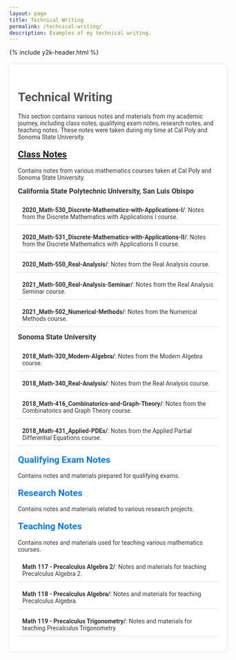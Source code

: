 ```yaml
---
layout: page
title: Technical Writing
permalink: /technical-writing/
description: Examples of my technical writing.
---
```

{% include y2k-header.html %}

<style>
  .technical-writing {
    font-family: 'Roboto', sans-serif;
    color: #333;
    margin: 20px 0;
    padding: 20px;
    background-color: #fff;
    border-radius: 8px;
    box-shadow: 0 0 10px rgba(0, 0, 0, 0.1);
  }
  .technical-writing h1 {
    color: #555;
    margin-bottom: 20px;
  }
  .technical-writing h2 {
    color: #007bff;
    margin-top: 20px;
  }
  .technical-writing h3 {
    color: #333;
    margin-top: 10px;
  }
  .technical-writing ul {
    list-style-type: none;
    padding: 0;
  }
  .technical-writing ul li {
    margin: 10px 0;
    padding: 10px;
    border-bottom: 1px solid #ddd;
  }
  .technical-writing ul li a {
    color: #007bff;
    text-decoration: none;
    font-weight: bold;
  }
  .technical-writing ul li a:hover {
    text-decoration: underline;
  }
  .technical-writing pre {
    background-color: #f4f4f4;
    padding: 10px;
    border-radius: 5px;
    overflow-x: auto;
  }
</style>

<div class="technical-writing">
  <h1>Technical Writing</h1>
  <p>This section contains various notes and materials from my academic journey, including class notes, qualifying exam notes, research notes, and teaching notes. These notes were taken during my time at Cal Poly and Sonoma State University.</p>

  <h2><a href="https://github.com/joseph-c-mcguire/class-notes">Class Notes</a></h2>
  <p>Contains notes from various mathematics courses taken at Cal Poly and Sonoma State University.</p>
  
  <h3>California State Polytechnic University, San Luis Obispo</h3>
  <ul>
    <li><strong>2020_Math-530_Discrete-Mathematics-with-Applications-I/</strong>: Notes from the Discrete Mathematics with Applications I course.</li>
    <li><strong>2020_Math-531_Discrete-Mathematics-with-Applications-II/</strong>: Notes from the Discrete Mathematics with Applications II course.</li>
    <li><strong>2020_Math-550_Real-Analysis/</strong>: Notes from the Real Analysis course.</li>
    <li><strong>2021_Math-500_Real-Analysis-Seminar/</strong>: Notes from the Real Analysis Seminar course.</li>
    <li><strong>2021_Math-502_Numerical-Methods/</strong>: Notes from the Numerical Methods course.</li>
  </ul>

  <h3>Sonoma State University</h3>
  <ul>
    <li><strong>2018_Math-320_Modern-Algebra/</strong>: Notes from the Modern Algebra course.</li>
    <li><strong>2018_Math-340_Real-Analysis/</strong>: Notes from the Real Analysis course.</li>
    <li><strong>2018_Math-416_Combinatorics-and-Graph-Theory/</strong>: Notes from the Combinatorics and Graph Theory course.</li>
    <li><strong>2018_Math-431_Applied-PDEs/</strong>: Notes from the Applied Partial Differential Equations course.</li>
  </ul>

  <h2>Qualifying Exam Notes</h2>
  <p>Contains notes and materials prepared for qualifying exams.</p>

  <h2>Research Notes</h2>
  <p>Contains notes and materials related to various research projects.</p>

  <h2>Teaching Notes</h2>
  <p>Contains notes and materials used for teaching various mathematics courses.</p>
  <ul>
    <li><strong>Math 117 - Precalculus Algebra 2/</strong>: Notes and materials for teaching Precalculus Algebra 2.</li>
    <li><strong>Math 118 - Precalculus Algebra/</strong>: Notes and materials for teaching Precalculus Algebra.</li>
    <li><strong>Math 119 - Precalculus Trigonometry/</strong>: Notes and materials for teaching Precalculus Trigonometry.</li>
  </ul>
</div>

